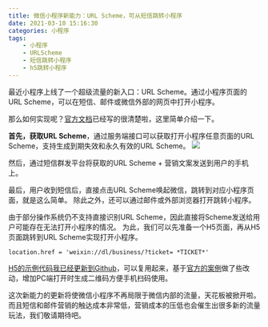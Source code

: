 ```yaml
---
title: 微信小程序新能力：URL Scheme，可从短信跳转小程序
date: 2021-03-10 15:16:30
categories: 小程序
tags:
    - 小程序
    - URLScheme
    - 短信跳转小程序
    - h5跳转小程序
---
```



最近小程序上线了一个超级流量的新入口：URL Scheme。通过小程序页面的URL Scheme，可以在短信、邮件或微信外部的网页中打开小程序。

那么如何实现呢？[官方文档](https://developers.weixin.qq.com/miniprogram/dev/framework/open-ability/url-scheme.html)已经写的很清楚啦，这里简单介绍一下。

**首先，获取URL Scheme**，通过服务端接口可以获取打开小程序任意页面的URL Scheme，支持生成到期失效和永久有效的URL Scheme。
![](https://mmbiz.qpic.cn/mmbiz_png/1pod2O2UeC7WIdibfwnmPDsBQGicsZQK2CThM8hFx3zNicCbFUiaUiaZpbdbscA6oZSD0BLAXgClZ9KDa8XLKrq0uIw/0?wx_fmt=png)

然后，通过短信群发平台将获取的URL Scheme + 营销文案发送到用户的手机上。

最后，用户收到短信后，直接点击URL Scheme唤起微信，跳转到对应小程序页面，就是这么简单。
除此之外，还可以通过邮件或外部浏览器打开跳转小程序。

由于部分操作系统仍不支持直接识别URL Scheme，因此直接将Scheme发送给用户可能存在无法打开小程序的情况。
为此，我们可以先准备一个H5页面，再从H5页面跳转到URL Scheme实现打开小程序。
```
location.href = 'weixin://dl/business/?ticket= *TICKET*'
```
[H5的示例代码我已经更新到Github](https://github.com/YuniorZen/minicode-debug)，可以复用起来，基于[官方的案例](https://developers.weixin.qq.com/miniprogram/dev/wxcloud/guide/staticstorage/jump-miniprogram.html)做了些改动，增加PC端打开时生成二维码方便手机扫码使用。

这次新能力的更新将使微信小程序不再局限于微信内部的流量，天花板被掀开啦。  
而且短信和邮件营销的触达成本非常低，营销成本的压低也会催生出很多新的流量玩法，我们敬请期待吧。